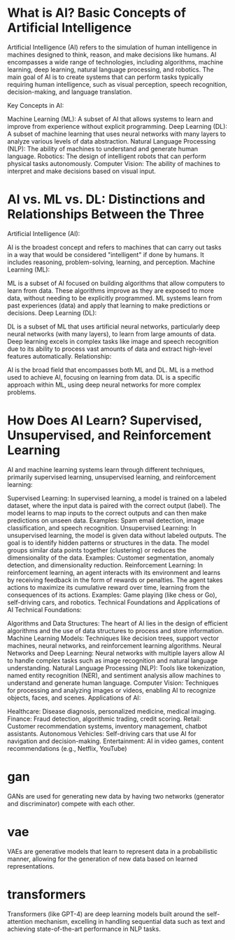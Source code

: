 
# What is AI? Basic Concepts of Artificial Intelligence
Artificial Intelligence (AI) refers to the simulation of human intelligence in machines designed to think, reason, and make decisions like humans. AI encompasses a wide range of technologies, including algorithms, machine learning, deep learning, natural language processing, and robotics. The main goal of AI is to create systems that can perform tasks typically requiring human intelligence, such as visual perception, speech recognition, decision-making, and language translation.

Key Concepts in AI:

Machine Learning (ML): A subset of AI that allows systems to learn and improve from experience without explicit programming.
Deep Learning (DL): A subset of machine learning that uses neural networks with many layers to analyze various levels of data abstraction.
Natural Language Processing (NLP): The ability of machines to understand and generate human language.
Robotics: The design of intelligent robots that can perform physical tasks autonomously.
Computer Vision: The ability of machines to interpret and make decisions based on visual input.
# AI vs. ML vs. DL: Distinctions and Relationships Between the Three
Artificial Intelligence (AI):

AI is the broadest concept and refers to machines that can carry out tasks in a way that would be considered "intelligent" if done by humans.
It includes reasoning, problem-solving, learning, and perception.
Machine Learning (ML):

ML is a subset of AI focused on building algorithms that allow computers to learn from data. These algorithms improve as they are exposed to more data, without needing to be explicitly programmed.
ML systems learn from past experiences (data) and apply that learning to make predictions or decisions.
Deep Learning (DL):

DL is a subset of ML that uses artificial neural networks, particularly deep neural networks (with many layers), to learn from large amounts of data.
Deep learning excels in complex tasks like image and speech recognition due to its ability to process vast amounts of data and extract high-level features automatically.
Relationship:

AI is the broad field that encompasses both ML and DL.
ML is a method used to achieve AI, focusing on learning from data.
DL is a specific approach within ML, using deep neural networks for more complex problems.
# How Does AI Learn? Supervised, Unsupervised, and Reinforcement Learning
AI and machine learning systems learn through different techniques, primarily supervised learning, unsupervised learning, and reinforcement learning:

Supervised Learning:
In supervised learning, a model is trained on a labeled dataset, where the input data is paired with the correct output (label).
The model learns to map inputs to the correct outputs and can then make predictions on unseen data.
Examples: Spam email detection, image classification, and speech recognition.
Unsupervised Learning:
In unsupervised learning, the model is given data without labeled outputs. The goal is to identify hidden patterns or structures in the data.
The model groups similar data points together (clustering) or reduces the dimensionality of the data.
Examples: Customer segmentation, anomaly detection, and dimensionality reduction.
Reinforcement Learning:
In reinforcement learning, an agent interacts with its environment and learns by receiving feedback in the form of rewards or penalties.
The agent takes actions to maximize its cumulative reward over time, learning from the consequences of its actions.
Examples: Game playing (like chess or Go), self-driving cars, and robotics.
Technical Foundations and Applications of AI
Technical Foundations:

Algorithms and Data Structures: The heart of AI lies in the design of efficient algorithms and the use of data structures to process and store information.
Machine Learning Models: Techniques like decision trees, support vector machines, neural networks, and reinforcement learning algorithms.
Neural Networks and Deep Learning: Neural networks with multiple layers allow AI to handle complex tasks such as image recognition and natural language understanding.
Natural Language Processing (NLP): Tools like tokenization, named entity recognition (NER), and sentiment analysis allow machines to understand and generate human language.
Computer Vision: Techniques for processing and analyzing images or videos, enabling AI to recognize objects, faces, and scenes.
Applications of AI:

Healthcare: Disease diagnosis, personalized medicine, medical imaging.
Finance: Fraud detection, algorithmic trading, credit scoring.
Retail: Customer recommendation systems, inventory management, chatbot assistants.
Autonomous Vehicles: Self-driving cars that use AI for navigation and decision-making.
Entertainment: AI in video games, content recommendations (e.g., Netflix, YouTube)






# gan
GANs are used for generating new data by having two networks (generator and discriminator) compete with each other.


# vae
VAEs are generative models that learn to represent data in a probabilistic manner, allowing for the generation of new data based on learned representations.


# transformers
Transformers (like GPT-4) are deep learning models built around the self-attention mechanism, excelling in handling sequential data such as text and achieving state-of-the-art performance in NLP tasks.
